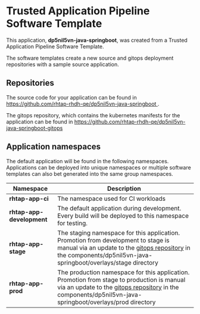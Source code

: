 # Trusted Application Pipeline Software Template

This application, **dp5nil5vn-java-springboot**, was created from a Trusted Application Pipeline Software Template.

The software templates create a new source and gitops deployment repositories with a sample source application. 

## Repositories

The source code for your application can be found in [https://github.com/rhtap-rhdh-qe/dp5nil5vn-java-springboot ](https://github.com/rhtap-rhdh-qe/dp5nil5vn-java-springboot ).
 
The gitops repository, which contains the kubernetes manifests for the application can be found in 
[https://github.com/rhtap-rhdh-qe/dp5nil5vn-java-springboot-gitops ](https://github.com/rhtap-rhdh-qe/dp5nil5vn-java-springboot-gitops ) 

## Application namespaces 

The default application will be found in the following namespaces. Applications can be deployed into unique namespaces or multiple software templates can also bet generated into the same group namespaces.  

|  Namespace   |  Description   |  
| -------- | -------- |
| **rhtap-app-ci** | The namespace used for CI workloads |
| **rhtap-app-development** | The default application during development. Every build will be deployed to this namespace for testing. |
| **rhtap-app-stage** | The staging namespace for this application. Promotion from development to stage is manual via an update to the [gitops repository](https://github.com/rhtap-rhdh-qe/dp5nil5vn-java-springboot-gitops ) in the components/dp5nil5vn-java-springboot/overlays/stage directory |
| **rhtap-app-prod** | The production namespace for this application. Promotion from stage to production is manual via an update to the [gitops repository](https://github.com/rhtap-rhdh-qe/dp5nil5vn-java-springboot-gitops ) in the components/dp5nil5vn-java-springboot/overlays/prod directory |